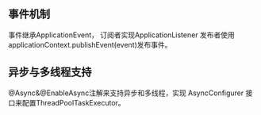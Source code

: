 ## 事件机制
事件继承ApplicationEvent，
订阅者实现ApplicationListener<Event>
发布者使用applicationContext.publishEvent(event)发布事件。
## 异步与多线程支持
@Async&@EnableAsync注解来支持异步和多线程，实现 AsyncConfigurer 接口来配置ThreadPoolTaskExecutor。